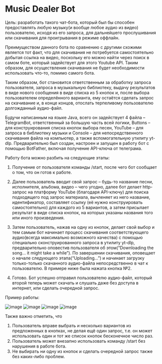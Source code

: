 # Music Dealer Bot 
Цель: разработать такого чат-бота, который был бы способен предоставлять любую музыку(и вообще любое аудио из видео) пользователю, исходя из его запроса, для дальнейшего прослушивания или скачивания для проигрывания в режиме оффлайн. 

Преимуществом данного бота по сравнению с другими схожими является тот факт, что для скачивания не потребуется самостоятельно добытая ссылка на видео, поскольку его можно найти через поиск в самом боте, который задействует для этого Youtube API. Таким образом, для осуществления скачивания не будет необходимости использовать что-то, помимо самого бота.  

Таким образом, бот становится ответственным за обработку запроса пользователя, запроса в музыкальную библиотеку, выдачу результатов в виде нового сообщения в виде списка из 5 кнопок и, после выбора пользователем определённого варианта, ему остаётся сделать запрос на скачивание и, в конце концов, отослать терпеливому пользователю долгожданный аудио-файл.

Будучи написанным на языке Java, всего он задействует 4 файла – TelegramBot, ответственный за большую часть всей логики, Buttons – для конструирования списка кнопок выбора песен, YouTube – для запроса в библиотеку музыки и Console – для непосредственного скачивания файла на компьютер, а также вспомогательную утилиту yt-dlp. Предварительно был создан, настроен и запущен в работу бот с помощью BotFather, включая получение API-ключа от телеграма. 

Работу бота можно разбить на следующие этапы:
1)	Получение от пользователя команды /start, после чего бот сообщает о том, что он готов к работе.
  
2) Далее пользователь вводит свой запрос – будь-то название песни, исполнителя, альбома, видео – чего угодно, далее бот делает http-запрос на платформу YouTube (благодаря API-ключу) для поиска подходящего под запрос материала, вычленяет из него название, идентификатор, составляет ссылку (её нужно конструировать самостоятельно) для каждого из 5 вариантов, а затем присылает результат в виде списка кнопок, на которых указаны названия того или иного произведения.
  
3)	Затем пользователь, нажав на одну из кнопок, делает свой выбор и тем самым бот начинает процесс скачивания соответствующего аудио(всегда максимально возможного качества) с помощью специально сконструированного запроса в утилиту yt-dlp, предварительно оповестив пользователя об этом(“Downloading the song… it might take a while”). По завершении скачивания, оповещает о начале следующего этапа(“Uploading…”) и начинает загрузку только-только скачанного аудио-файла непосредственно в чат к пользователю. В примере ниже была нажата кнопка №2.
   
4)	Готово. Бот успешно отправил пользователю аудио-файл, который второй теперь может скачать и слушать даже без доступа в интернет, или сделать очередной запрос.

Пример работы:

![image](https://github.com/svy4toyboriy/MusicDealer/assets/135538976/0ca3da40-7103-4088-b4ba-a8df0ee41a63)
![image](https://github.com/svy4toyboriy/MusicDealer/assets/135538976/8a9758ff-b465-4be7-a481-a0bc49cacba2)
![image](https://github.com/svy4toyboriy/MusicDealer/assets/135538976/ca244a34-4e82-4dd6-a0a3-0c07b3db6dd0)
![image](https://github.com/svy4toyboriy/MusicDealer/assets/135538976/a2a480f8-2686-427b-be5e-e62006211a88)

Также важно отметить, что
1)	 Пользователь вправе выбрать и несколько вариантов из предложенных в кнопках, не делая ещё один запрос, т.е. он может использовать один и тот же список кнопок бесконечное число раз. 
2)	Пользователь может внезапно использовать команду /start без нарушения в работе бота. 
3)	Не выбирать ни одну из кнопок и сделать очередной запрос также без каких-либо проблем.

